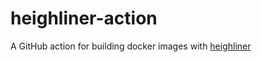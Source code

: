# heighliner-action

A GitHub action for building docker images with [heighliner](https://github.com/strangelove-ventures/heighliner)
